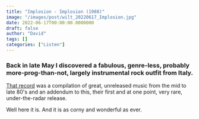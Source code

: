 ```yaml
---
title: "Implosion - Implosion (1988)"
image: "/images/post/wilt_20220617_Implosion.jpg"
date: 2022-06-17T00:00:00.0000000
draft: false
author: "David"
tags: []
categories: ["Listen"]
---
```

### Back in late May I discovered a fabulous, genre-less, probably more-prog-than-not, largely instrumental rock outfit from Italy.

 [That record](http://www.shutupandlisten.co.nz/what-im-listening-too/2022/6/5/implosion-implosion-2020-2020) was a compilation of great, unreleased music from the mid to late 80's and an addendum to this, their first and at one point, very rare, under-the-radar release.

 Well here it is. And it is as corny and wonderful as ever.